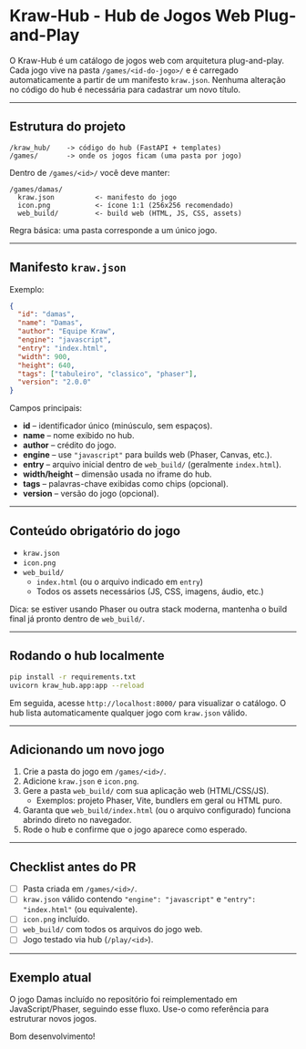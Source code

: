 # Kraw-Hub - Hub de Jogos Web Plug-and-Play

O Kraw-Hub é um catálogo de jogos web com arquitetura plug-and-play. Cada jogo vive na pasta `/games/<id-do-jogo>/` e é carregado automaticamente a partir de um manifesto `kraw.json`. Nenhuma alteração no código do hub é necessária para cadastrar um novo título.

---

## Estrutura do projeto

```
/kraw_hub/    -> código do hub (FastAPI + templates)
/games/       -> onde os jogos ficam (uma pasta por jogo)
```

Dentro de `/games/<id>/` você deve manter:

```
/games/damas/
  kraw.json          <- manifesto do jogo
  icon.png           <- ícone 1:1 (256x256 recomendado)
  web_build/         <- build web (HTML, JS, CSS, assets)
```

Regra básica: uma pasta corresponde a um único jogo.

---

## Manifesto `kraw.json`

Exemplo:

```json
{
  "id": "damas",
  "name": "Damas",
  "author": "Equipe Kraw",
  "engine": "javascript",
  "entry": "index.html",
  "width": 900,
  "height": 640,
  "tags": ["tabuleiro", "classico", "phaser"],
  "version": "2.0.0"
}
```

Campos principais:

- **id** – identificador único (minúsculo, sem espaços).
- **name** – nome exibido no hub.
- **author** – crédito do jogo.
- **engine** – use `"javascript"` para builds web (Phaser, Canvas, etc.).
- **entry** – arquivo inicial dentro de `web_build/` (geralmente `index.html`).
- **width/height** – dimensão usada no iframe do hub.
- **tags** – palavras-chave exibidas como chips (opcional).
- **version** – versão do jogo (opcional).

---

## Conteúdo obrigatório do jogo

- `kraw.json`
- `icon.png`
- `web_build/`
  - `index.html` (ou o arquivo indicado em `entry`)
  - Todos os assets necessários (JS, CSS, imagens, áudio, etc.)

Dica: se estiver usando Phaser ou outra stack moderna, mantenha o build final já pronto dentro de `web_build/`.

---

## Rodando o hub localmente

```bash
pip install -r requirements.txt
uvicorn kraw_hub.app:app --reload
```

Em seguida, acesse `http://localhost:8000/` para visualizar o catálogo. O hub lista automaticamente qualquer jogo com `kraw.json` válido.

---

## Adicionando um novo jogo

1. Crie a pasta do jogo em `/games/<id>/`.
2. Adicione `kraw.json` e `icon.png`.
3. Gere a pasta `web_build/` com sua aplicação web (HTML/CSS/JS).
   - Exemplos: projeto Phaser, Vite, bundlers em geral ou HTML puro.
4. Garanta que `web_build/index.html` (ou o arquivo configurado) funciona abrindo direto no navegador.
5. Rode o hub e confirme que o jogo aparece como esperado.

---

## Checklist antes do PR

- [ ] Pasta criada em `/games/<id>/`.
- [ ] `kraw.json` válido contendo `"engine": "javascript"` e `"entry": "index.html"` (ou equivalente).
- [ ] `icon.png` incluído.
- [ ] `web_build/` com todos os arquivos do jogo web.
- [ ] Jogo testado via hub (`/play/<id>`).

---

## Exemplo atual

O jogo Damas incluído no repositório foi reimplementado em JavaScript/Phaser, seguindo esse fluxo. Use-o como referência para estruturar novos jogos.

Bom desenvolvimento!
